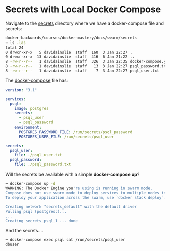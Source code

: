 # Secrets with Local Docker Compose

Navigate to the [secrets](secrets) directory where we have a docker-compose file and secrets:

```bash
docker-backwards/courses/docker-mastery/docs/swarm/secrets
➜ ls -las
total 24
0 drwxr-xr-x   5 davidainslie  staff  160  3 Jan 22:27 .
0 drwxr-xr-x  13 davidainslie  staff  416  6 Jan 21:22 ..
8 -rw-r--r--   1 davidainslie  staff  326  3 Jan 22:35 docker-compose.yml
8 -rw-r--r--   1 davidainslie  staff   13  3 Jan 22:27 psql_password.txt
8 -rw-r--r--   1 davidainslie  staff    7  3 Jan 22:27 psql_user.txt
```

The [docker-compose](secrets/docker-compose.yml) file has:

```yaml
version: "3.1"

services:
  psql:
    image: postgres
    secrets:
      - psql_user
      - psql_password
    environment:
      POSTGRES_PASSWORD_FILE: /run/secrets/psql_password
      POSTGRES_USER_FILE: /run/secrets/psql_user

secrets:
  psql_user:
    file: ./psql_user.txt
  psql_password:
    file: ./psql_password.txt
```

Will the secrets be available with a simple **docker-compose up**?

```bash
➜ docker-compose up -d
WARNING: The Docker Engine you're using is running in swarm mode.
Compose does not use swarm mode to deploy services to multiple nodes in a swarm. All containers will be scheduled on the current node.
To deploy your application across the swarm, use `docker stack deploy`.

Creating network "secrets_default" with the default driver
Pulling psql (postgres:)...
...
Creating secrets_psql_1 ... done
```

And the secrets....

```bash
➜ docker-compose exec psql cat /run/secrets/psql_user
dbuser
```

